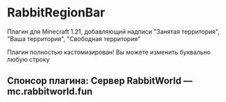 # RabbitRegionBar
Плагин для Minecraft 1.21, добавляющий надписи "Занятая территория", "Ваша территория", "Свободная территория"

Плагин полностью кастомизирован! Вы можете изменить буквально любую строку

## Спонсор плагина: Сервер RabbitWorld — mc.rabbitworld.fun
